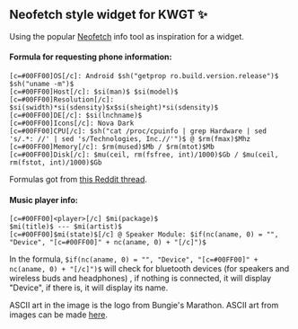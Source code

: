 ## Neofetch style widget for KWGT ✨
Using the popular [Neofetch](https://github.com/dylanaraps/neofetch) info tool as inspiration for a widget.

#### Formula for requesting phone information:
``` kustom
[c=#00FF00]OS[/c]: Android $sh("getprop ro.build.version.release")$ $sh("uname -m")$
[c=#00FF00]Host[/c]: $si(man)$ $si(model)$
[c=#00FF00]Resolution[/c]: $si(swidth)*si(sdensity)$x$si(sheight)*si(sdensity)$
[c=#00FF00]DE[/c]: $si(lnchname)$
[c=#00FF00]Icons[/c]: Nova Dark
[c=#00FF00]CPU[/c]: $sh("cat /proc/cpuinfo | grep Hardware | sed 's/.*: //' | sed 's/Technologies, Inc.//'")$ @ $rm(fmax)$Mhz
[c=#00FF00]Memory[/c]: $rm(mused)$Mb / $rm(mtot)$Mb
[c=#00FF00]Disk[/c]: $mu(ceil, rm(fsfree, int)/1000)$Gb / $mu(ceil, rm(fstot, int)/1000)$Gb
```
Formulas got from [this Reddit thread](https://www.reddit.com/r/unixporn/comments/1ecf3hq/oc_custom_neofetch_widget_that_updates_in_real/).

#### Music player info:
``` kustom
[c=#00FF00]<player>[/c] $mi(package)$
$mi(title)$ --- $mi(artist)$
[c=#00FF00]$mi(state)$[/c] @ Speaker Module: $if(nc(aname, 0) = "", "Device", "[c=#00FF00]" + nc(aname, 0) + "[/c]")$
```
In the formula, `$if(nc(aname, 0) = "", "Device", "[c=#00FF00]" + nc(aname, 0) + "[/c]")$` will check for bluetooth devices (for speakers and wireless buds and headphones) , if nothing is connected, it will display "Device", if there is, it will display its name.

ASCII art in the image is the logo from Bungie's Marathon.
ASCII art from images can be made [here](https://www.asciiart.eu/image-to-ascii).